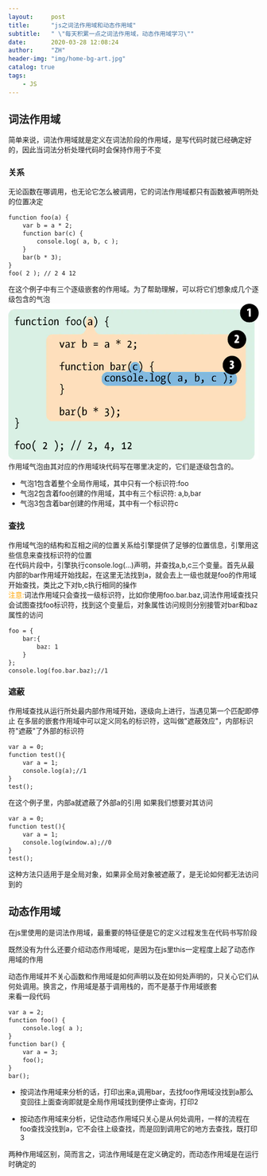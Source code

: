 ```yaml
---
layout:     post
title:      "js之词法作用域和动态作用域"
subtitle:   " \"每天积累一点之词法作用域，动态作用域学习\""
date:       2020-03-28 12:08:24
author:     "ZH"
header-img: "img/home-bg-art.jpg"
catalog: true
tags:
    - JS
---
```


## 词法作用域
简单来说，词法作用域就是定义在词法阶段的作用域，是写代码时就已经确定好的，因此当词法分析处理代码时会保持作用于不变

### 关系
无论函数在哪调用，也无论它怎么被调用，它的词法作用域都只有函数被声明所处的位置决定

```
function foo(a) {
    var b = a * 2;
    function bar(c) {
        console.log( a, b, c );
    }
    bar(b * 3);
}
foo( 2 ); // 2 4 12
```
在这个例子中有三个逐级嵌套的作用域。为了帮助理解，可以将它们想象成几个逐级包含的气泡
![avatar](/img/js.cf.webp)
作用域气泡由其对应的作用域块代码写在哪里决定的，它们是逐级包含的。
- 气泡1包含着整个全局作用域，其中只有一个标识符:foo
- 气泡2包含着foo创建的作用域，其中有三个标识符: a,b,bar
- 气泡3包含着bar创建的作用域，其中有一个标识符c

### 查找
作用域气泡的结构和互相之间的位置关系给引擎提供了足够的位置信息，引擎用这些信息来查找标识符的位置   
在代码片段中，引擎执行console.log(...)声明，并查找a,b,c三个变量。首先从最内部的bar作用域开始找起，在这里无法找到a，就会去上一级也就是foo的作用域开始查找，类比之下对b,c执行相同的操作    
<font color=orange>注意:</font>词法作用域只会查找一级标识符，比如你使用foo.bar.baz,词法作用域查找只会试图查找foo标识符，找到这个变量后，对象属性访问规则分别接管对bar和baz属性的访问

```
foo = {
    bar:{
        baz: 1
    }
};
console.log(foo.bar.baz);//1
```

### 遮蔽
作用域查找从运行所处最内部作用域开始，逐级向上进行，当遇见第一个匹配即停止
在多层的嵌套作用域中可以定义同名的标识符，这叫做"遮蔽效应"，内部标识符"遮蔽"了外部的标识符

```
var a = 0;
function test(){
    var a = 1;
    console.log(a);//1
}
test();
```
在这个例子里，内部a就遮蔽了外部a的引用
如果我们想要对其访问

```
var a = 0;
function test(){
    var a = 1;
    console.log(window.a);//0
}
test();
```
这种方法只适用于是全局对象，如果非全局对象被遮蔽了，是无论如何都无法访问到的

## 动态作用域
在js里使用的是词法作用域，最重要的特征便是它的定义过程发生在代码书写阶段   

既然没有为什么还要介绍动态作用域呢，是因为在js里this一定程度上起了动态作用域的作用   

动态作用域并不关心函数和作用域是如何声明以及在如何处声明的，只关心它们从何处调用。换言之，作用域是基于调用栈的，而不是基于作用域嵌套   
来看一段代码

```
var a = 2;
function foo() {
    console.log( a );
}
function bar() {
    var a = 3;
    foo();
}
bar();
```
- 按词法作用域来分析的话，打印出来a,调用bar，去找foo作用域没找到a那么变回往上面查询即就是全局作用域找到便停止查询，打印2

- 按动态作用域来分析，记住动态作用域只关心是从何处调用，一样的流程在foo查找没找到a，它不会往上级查找，而是回到调用它的地方去查找，既打印3

两种作用域区别，简而言之，词法作用域是在定义确定的，而动态作用域是在运行时确定的